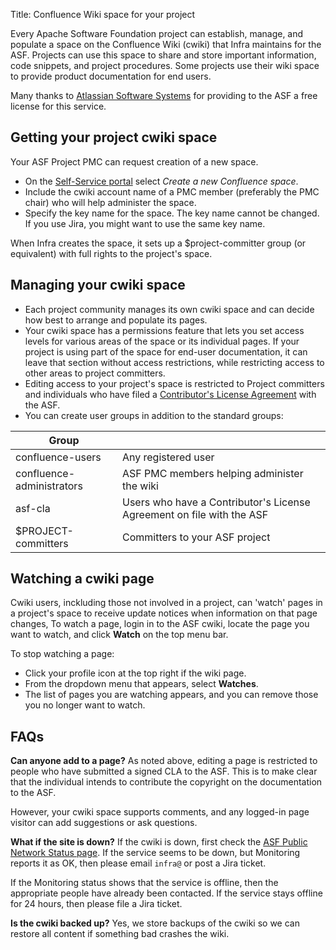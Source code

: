 Title: Confluence Wiki space for your project

Every Apache Software Foundation project can establish, manage, and populate a space on the Confluence Wiki (cwiki) that Infra maintains for the ASF. Projects can use this space to share and store important information, code snippets, and project procedures. Some projects use their wiki space to provide product documentation for end users.

Many thanks to <a href="http://www.atlassian.com/" target="_blank">Atlassian Software Systems</a> for providing to the ASF a free license for this service.

## Getting your project cwiki space ##

Your ASF Project PMC can request creation of a new space.

  - On the <a href="https://selfserve.apache.org/" target="_blank">Self-Service portal</a> select _Create a new Confluence space_.
  - Include the cwiki account name of a PMC member (preferably the PMC chair) who will help administer the space.
  - Specify the key name for the space. The key name cannot be changed. If you use Jira, you might want to use the same key name.

When Infra creates the space, it sets up a $project-committer group (or equivalent) with full rights to the project's space.

## Managing your cwiki space ##

  - Each project community manages its own cwiki space and can decide how best to arrange and populate its pages.
  - Your cwiki space has a permissions feature that lets you set access levels for various areas of the space or its individual pages. If your project is using part of the space for end-user documentation, it can leave that section without access restrictions, while restricting access to other areas to project committers.
  - Editing access to your project's space is restricted to Project committers and individuals who have filed a <a href="http://www.apache.org/licenses/" target="_blank">Contributor's License Agreement</a> with the ASF.
  - You can create user groups in addition to the standard groups:
  
| **Group** |  |
| ---- | ---- |
| confluence-users | Any registered user |
| confluence-administrators | ASF PMC members helping administer the wiki |
| asf-cla | Users who have a Contributor's License Agreement on file with the ASF |
| $PROJECT-committers | Committers to your ASF project |

  
## Watching a cwiki page ##

Cwiki users, inckluding those not involved in a project, can 'watch' pages in a project's space to receive update notices when information on that page changes, To watch a page, login in to the ASF cwiki, locate the page you want to watch, and click **Watch** on the top menu bar. 

To stop watching a page:

  - Click your profile icon at the top right if the wiki page.
  - From the dropdown menu that appears, select **Watches**. 
  - The list of pages you are watching appears, and you can remove those you no longer want to watch.
  
## FAQs ##

**Can anyone add to a page?** As noted above, editing a page is restricted to people who have submitted a signed CLA to the ASF. This is to make clear that the individual intends to contribute the copyright on the documentation to the ASF.

However, your cwiki space supports comments, and any logged-in page visitor can add suggestions or ask questions.

**What if the site is down?** If the cwiki is down, first check the <a href="http://monitoring.apache.org/status/" target="_blank">ASF Public Network Status page</a>. If the service seems to be down, but Monitoring reports it as OK, then please email `infra@` or post a Jira ticket.

If the Monitoring status shows that the service is offline, then the appropriate people have already been contacted. If the service stays offline for 24 hours, then please file a Jira ticket.

**Is the cwiki backed up?** Yes, we store backups of the cwiki so we can restore all content if something bad crashes the wiki.







